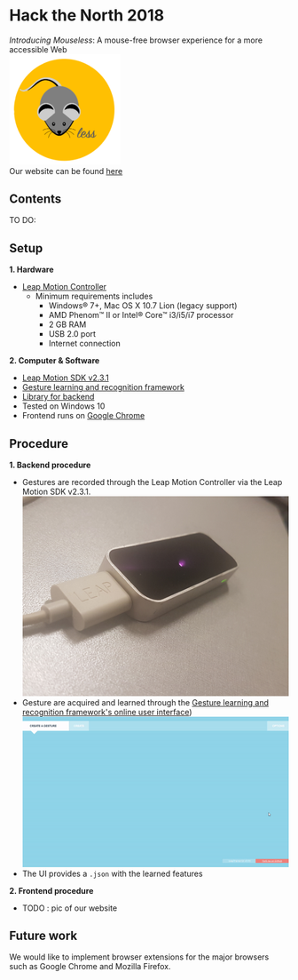 # Hack the North 2018
_Introducing Mouseless_: A mouse-free browser experience for a more accessible Web <br>
<img src="https://github.com/HelenG123/htn_2018/blob/master/media/mouseless_logo_2.png" width="200"> <br>
Our website can be found [here](TODO)

## Contents
TO DO:

## Setup
**1. Hardware**
   - [Leap Motion Controller](https://www.leapmotion.com/)
      - Minimum requirements includes
        - Windows® 7+, Mac OS X 10.7 Lion (legacy support)
        - AMD Phenom™ II or Intel® Core™ i3/i5/i7 processor
        - 2 GB RAM
        - USB 2.0 port
        - Internet connection

**2. Computer & Software**
   - [Leap Motion SDK v2.3.1](https://developer.leapmotion.com/sdk/v2)
   - [Gesture learning and recognition framework](https://github.com/roboleary/LeapTrainer.js)
   - [Library for backend](https://github.com/roboleary/LeapCursor.js)
   - Tested on Windows 10
   - Frontend runs on [Google Chrome](https://www.google.com/chrome/)

## Procedure

**1. Backend procedure**
  - Gestures are recorded through the Leap Motion Controller via the Leap Motion SDK v2.3.1.
  <img src="https://github.com/HelenG123/htn_2018/blob/master/media/lead_hardware.jpg" width="500"> <br>
  - Gesture are acquired and learned through the [Gesture learning and recognition framework's online user interface](https://rawgit.com/roboleary/LeapTrainer.js/master/trainer-ui.html)) 
  ![Alt Text](/media/leaps_trainer_gif.gif)
  - The UI provides a `.json` with the learned features

**2. Frontend procedure**
  - TODO  : pic of our website

## Future work
We would like to implement browser extensions for the major browsers such as Google Chrome and Mozilla Firefox.

